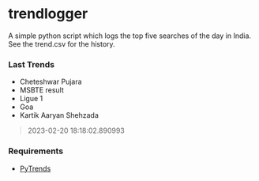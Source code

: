 # trendlogger
A simple python script which logs the top five searches of the day in India.<br>See the trend.csv for the history.<br>

<!-- Last Trends -->
### Last Trends
* Cheteshwar Pujara
* MSBTE result
* Ligue 1
* Goa
* Kartik Aaryan Shehzada
> 2023-02-20 18:18:02.890993

<!-- Requirements -->
### Requirements
* [PyTrends](https://github.com/dreyco676/pytrends)

